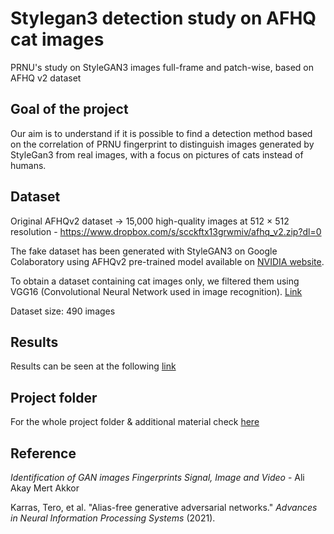 # Stylegan3 detection study on AFHQ cat images
PRNU's study on StyleGAN3 images full-frame and patch-wise, based on AFHQ v2 dataset

## Goal of the project
Our aim is to understand if it is possible to find a detection method based on the correlation of PRNU fingerprint to distinguish images generated by StyleGan3 from real images, with a focus on pictures of cats instead of humans.

## Dataset
Original AFHQv2 dataset → 15,000 high-quality images at 512 × 512 resolution - https://www.dropbox.com/s/scckftx13grwmiv/afhq_v2.zip?dl=0

The fake dataset has been generated with StyleGAN3 on Google Colaboratory using AFHQv2 pre-trained model available on [NVIDIA website](https://catalog.ngc.nvidia.com/orgs/nvidia/teams/research/models/stylegan3).

To obtain a dataset containing cat images only, we filtered them using VGG16 (Convolutional Neural Network used in image recognition). [Link](https://github.com/anqitu/What-animal-are-you) 

Dataset size: 490 images

## Results
Results can be seen at the following [link](https://docs.google.com/presentation/d/1cngmtWVaQjFE_XlxJ8hiBCPNrrIruyq4EXPnvQwfwR4/edit?usp=sharing)

## Project folder

For the whole project folder & additional material check [here](https://drive.google.com/drive/folders/1i1uSvDs16jYILxBVMQmuoGOg3TD-tp8R?usp=sharing) 

## Reference
_Identification of GAN images Fingerprints
Signal, Image and Video_ - Ali Akay Mert Akkor

Karras, Tero, et al. "Alias-free generative adversarial networks." _Advances in Neural Information Processing Systems_ (2021).
